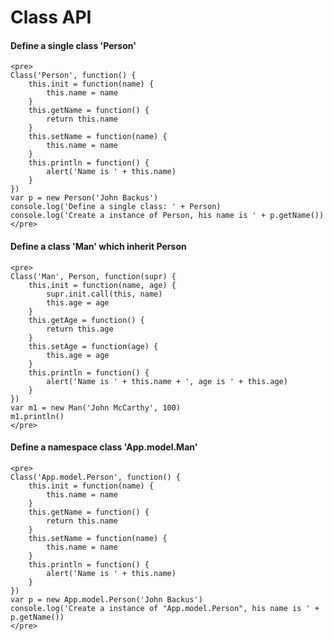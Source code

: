 Class API
=====

#### Define a single class 'Person'
    <pre>
    Class('Person', function() {
        this.init = function(name) {
            this.name = name
        }
        this.getName = function() {
            return this.name
        }
        this.setName = function(name) {
            this.name = name
        }
        this.println = function() {
            alert('Name is ' + this.name)
        }
    })
    var p = new Person('John Backus')
    console.log('Define a single class: ' + Person)
    console.log('Create a instance of Person, his name is ' + p.getName())
    </pre>

#### Define a class 'Man' which inherit Person
    <pre>
    Class('Man', Person, function(supr) {
        this.init = function(name, age) {
            supr.init.call(this, name)
            this.age = age
        }
        this.getAge = function() {
            return this.age
        }
        this.setAge = function(age) {
            this.age = age
        }
        this.println = function() {
            alert('Name is ' + this.name + ', age is ' + this.age)
        }
    })
    var m1 = new Man('John McCarthy', 100)
    m1.println()
    </pre>

#### Define a namespace class 'App.model.Man'
    <pre>
    Class('App.model.Person', function() {
        this.init = function(name) {
            this.name = name
        }
        this.getName = function() {
            return this.name
        }
        this.setName = function(name) {
            this.name = name
        }
        this.println = function() {
            alert('Name is ' + this.name)
        }
    })
    var p = new App.model.Person('John Backus')
    console.log('Create a instance of "App.model.Person", his name is ' + p.getName())
    </pre>